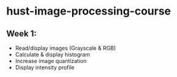 # hust-image-processing-course

## Week 1:
- Read/display images (Grayscale & RGB)
- Calculate & display histogram
- Increase image quantization
- Display intensity profile
